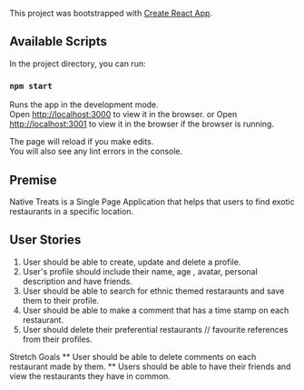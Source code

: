 This project was bootstrapped with [Create React App](https://github.com/facebook/create-react-app).

## Available Scripts

In the project directory, you can run:

### `npm start`

Runs the app in the development mode.<br>
Open [http://localhost:3000](http://localhost:3000) to view it in the browser.
or
Open [http://localhost:3001](http://localhost:3001) to view it in the browser if the browser is running.

The page will reload if you make edits.<br>
You will also see any lint errors in the console.


## Premise
Native Treats is a Single Page Application that helps that users to find exotic restaurants in a specific location.

## User Stories
1. User should be able to create, update and delete a profile.
2. User's profile should include their name, age , avatar,      personal description and have friends. 
3. User should be able to search for ethnic themed restaraunts and save them to their profile.
4. User should be able to make a comment that has a time stamp on each restaurant. 
5. User should delete their preferential restaurants // favourite references from their profiles.

Stretch Goals
** User should be able to delete comments on each restaurant made by them. 
** Users should be able to have their friends and view the restaurants they have in common.
